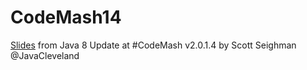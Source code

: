 CodeMash14
==========
<a href="http://files.meetup.com/1401221/Java8Overview-CleJUG.pdf">Slides</a> from Java 8 Update at #CodeMash v2.0.1.4 by Scott Seighman @JavaCleveland


